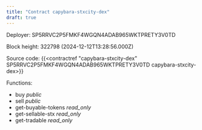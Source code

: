 ```yaml
---
title: "Contract capybara-stxcity-dex"
draft: true
---
```

Deployer: SP5RRVC2P5FMKF4WGQN4ADAB965WKTPRETY3V0TD


 



Block height: 322798 (2024-12-12T13:28:56.000Z)

Source code: {{<contractref "capybara-stxcity-dex" SP5RRVC2P5FMKF4WGQN4ADAB965WKTPRETY3V0TD capybara-stxcity-dex>}}

Functions:

* buy _public_
* sell _public_
* get-buyable-tokens _read_only_
* get-sellable-stx _read_only_
* get-tradable _read_only_

